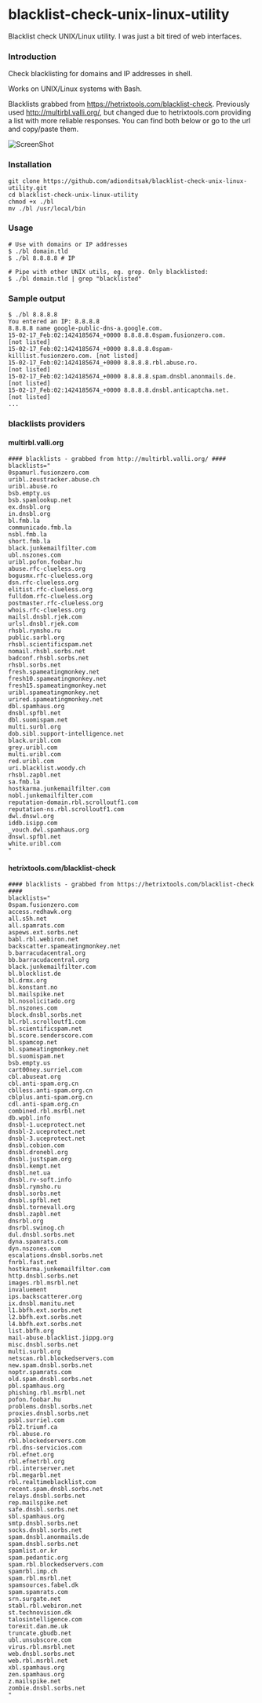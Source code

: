 # blacklist-check-unix-linux-utility
Blacklist check UNIX/Linux utility. I was just a bit tired of web interfaces.

### Introduction

Check blacklisting for domains and IP addresses in shell.

Works on UNIX/Linux systems with Bash.

Blacklists grabbed from https://hetrixtools.com/blacklist-check. Previously used http://multirbl.valli.org/, but changed due to hetrixtools.com providing a list with more reliable responses. You can find both below or go to the url and copy/paste them.

![ScreenShot](./bl.png)

### Installation

    git clone https://github.com/adionditsak/blacklist-check-unix-linux-utility.git
    cd blacklist-check-unix-linux-utility
    chmod +x ./bl
    mv ./bl /usr/local/bin

### Usage

    # Use with domains or IP addresses
    $ ./bl domain.tld
    $ ./bl 8.8.8.8 # IP
    
    # Pipe with other UNIX utils, eg. grep. Only blacklisted:
    $ ./bl domain.tld | grep "blacklisted"

### Sample output

    $ ./bl 8.8.8.8
    You entered an IP: 8.8.8.8
    8.8.8.8 name google-public-dns-a.google.com.
    15-02-17_Feb:02:1424185674_+0000 8.8.8.8.0spam.fusionzero.com.          [not listed]
    15-02-17_Feb:02:1424185674_+0000 8.8.8.8.0spam-killlist.fusionzero.com. [not listed]
    15-02-17_Feb:02:1424185674_+0000 8.8.8.8.rbl.abuse.ro.                  [not listed]
    15-02-17_Feb:02:1424185674_+0000 8.8.8.8.spam.dnsbl.anonmails.de.       [not listed]
    15-02-17_Feb:02:1424185674_+0000 8.8.8.8.dnsbl.anticaptcha.net.         [not listed]
    ...

### blacklists providers

#### multirbl.valli.org

    #### blacklists - grabbed from http://multirbl.valli.org/ ####
    blacklists="
    0spamurl.fusionzero.com
    uribl.zeustracker.abuse.ch
    uribl.abuse.ro
    bsb.empty.us
    bsb.spamlookup.net
    ex.dnsbl.org
    in.dnsbl.org
    bl.fmb.la
    communicado.fmb.la
    nsbl.fmb.la
    short.fmb.la
    black.junkemailfilter.com
    ubl.nszones.com
    uribl.pofon.foobar.hu
    abuse.rfc-clueless.org
    bogusmx.rfc-clueless.org
    dsn.rfc-clueless.org
    elitist.rfc-clueless.org
    fulldom.rfc-clueless.org
    postmaster.rfc-clueless.org
    whois.rfc-clueless.org
    mailsl.dnsbl.rjek.com
    urlsl.dnsbl.rjek.com
    rhsbl.rymsho.ru
    public.sarbl.org
    rhsbl.scientificspam.net
    nomail.rhsbl.sorbs.net
    badconf.rhsbl.sorbs.net
    rhsbl.sorbs.net
    fresh.spameatingmonkey.net
    fresh10.spameatingmonkey.net
    fresh15.spameatingmonkey.net
    uribl.spameatingmonkey.net
    urired.spameatingmonkey.net
    dbl.spamhaus.org
    dnsbl.spfbl.net
    dbl.suomispam.net
    multi.surbl.org
    dob.sibl.support-intelligence.net
    black.uribl.com
    grey.uribl.com
    multi.uribl.com
    red.uribl.com
    uri.blacklist.woody.ch
    rhsbl.zapbl.net
    sa.fmb.la
    hostkarma.junkemailfilter.com
    nobl.junkemailfilter.com
    reputation-domain.rbl.scrolloutf1.com
    reputation-ns.rbl.scrolloutf1.com
    dwl.dnswl.org
    iddb.isipp.com
    _vouch.dwl.spamhaus.org
    dnswl.spfbl.net
    white.uribl.com
    "
    
#### hetrixtools.com/blacklist-check

    #### blacklists - grabbed from https://hetrixtools.com/blacklist-check ####
    blacklists="
    0spam.fusionzero.com
    access.redhawk.org
    all.s5h.net
    all.spamrats.com
    aspews.ext.sorbs.net
    babl.rbl.webiron.net
    backscatter.spameatingmonkey.net
    b.barracudacentral.org
    bb.barracudacentral.org
    black.junkemailfilter.com
    bl.blocklist.de
    bl.drmx.org
    bl.konstant.no
    bl.mailspike.net
    bl.nosolicitado.org
    bl.nszones.com
    block.dnsbl.sorbs.net
    bl.rbl.scrolloutf1.com
    bl.scientificspam.net
    bl.score.senderscore.com
    bl.spamcop.net
    bl.spameatingmonkey.net
    bl.suomispam.net
    bsb.empty.us
    cart00ney.surriel.com
    cbl.abuseat.org
    cbl.anti-spam.org.cn
    cblless.anti-spam.org.cn
    cblplus.anti-spam.org.cn
    cdl.anti-spam.org.cn
    combined.rbl.msrbl.net
    db.wpbl.info
    dnsbl-1.uceprotect.net
    dnsbl-2.uceprotect.net
    dnsbl-3.uceprotect.net
    dnsbl.cobion.com
    dnsbl.dronebl.org
    dnsbl.justspam.org
    dnsbl.kempt.net
    dnsbl.net.ua
    dnsbl.rv-soft.info
    dnsbl.rymsho.ru
    dnsbl.sorbs.net
    dnsbl.spfbl.net
    dnsbl.tornevall.org
    dnsbl.zapbl.net
    dnsrbl.org
    dnsrbl.swinog.ch
    dul.dnsbl.sorbs.net
    dyna.spamrats.com
    dyn.nszones.com
    escalations.dnsbl.sorbs.net
    fnrbl.fast.net
    hostkarma.junkemailfilter.com
    http.dnsbl.sorbs.net
    images.rbl.msrbl.net
    invaluement
    ips.backscatterer.org
    ix.dnsbl.manitu.net
    l1.bbfh.ext.sorbs.net
    l2.bbfh.ext.sorbs.net
    l4.bbfh.ext.sorbs.net
    list.bbfh.org
    mail-abuse.blacklist.jippg.org
    misc.dnsbl.sorbs.net
    multi.surbl.org
    netscan.rbl.blockedservers.com
    new.spam.dnsbl.sorbs.net
    noptr.spamrats.com
    old.spam.dnsbl.sorbs.net
    pbl.spamhaus.org
    phishing.rbl.msrbl.net
    pofon.foobar.hu
    problems.dnsbl.sorbs.net
    proxies.dnsbl.sorbs.net
    psbl.surriel.com
    rbl2.triumf.ca
    rbl.abuse.ro
    rbl.blockedservers.com
    rbl.dns-servicios.com
    rbl.efnet.org
    rbl.efnetrbl.org
    rbl.interserver.net
    rbl.megarbl.net
    rbl.realtimeblacklist.com
    recent.spam.dnsbl.sorbs.net
    relays.dnsbl.sorbs.net
    rep.mailspike.net
    safe.dnsbl.sorbs.net
    sbl.spamhaus.org
    smtp.dnsbl.sorbs.net
    socks.dnsbl.sorbs.net
    spam.dnsbl.anonmails.de
    spam.dnsbl.sorbs.net
    spamlist.or.kr
    spam.pedantic.org
    spam.rbl.blockedservers.com
    spamrbl.imp.ch
    spam.rbl.msrbl.net
    spamsources.fabel.dk
    spam.spamrats.com
    srn.surgate.net
    stabl.rbl.webiron.net
    st.technovision.dk
    talosintelligence.com
    torexit.dan.me.uk
    truncate.gbudb.net
    ubl.unsubscore.com
    virus.rbl.msrbl.net
    web.dnsbl.sorbs.net
    web.rbl.msrbl.net
    xbl.spamhaus.org
    zen.spamhaus.org
    z.mailspike.net
    zombie.dnsbl.sorbs.net
    "
